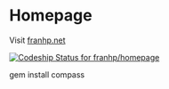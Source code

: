 Homepage
===========

Visit [franhp.net](http://franhp.net)  

[ ![Codeship Status for franhp/homepage](https://codeship.com/projects/bf06eeb0-b2fb-0132-32d7-6a71bba51758/status?branch=master)](https://codeship.com/projects/70115)




gem install compass